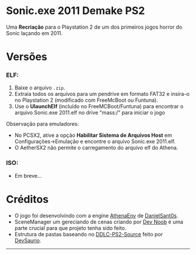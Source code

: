 # **Sonic.exe 2011 Demake PS2**
Uma **Recriação** para o Playstation 2 de um dos primeiros jogos horror do Sonic laçando em 2011.

# **Versões**
### ELF:
1. Baixe o arquivo `.zip`.
2. Extraia todos os arquivos para um pendrive em formato FAT32 e insira-o no Playstation 2 (modificado com FreeMcBoot ou Funtuna).
3. Use o **UlaunchElf** (incluído no FreeMCBoot/Funtuna) para encontrar o arquivo Sonic.exe 2011.elf no drive "mass:/" para iniciar o jogo

Observação para emuladores:
* No PCSX2, ative a opção **Habilitar Sistema de Arquivos Host** em Configurações->Emulação e encontre o arquivo Sonic.exe 2011.elf.
* O AetherSX2 não permite o carregamento do arquivo elf do Athena.

### ISO:
- Em breve...

# **Créditos**
- O jogo foi desenvolvindo com a engine [AthenaEnv](https://github.com/DanielSant0s/AthenaEnv) de [DanielSant0s](https://github.com/DanielSant0s).
- SceneManager um gereciando de cenas criando por [Dev Noob](https://github.com/ps2devnoob) é uma parte crucial para que projeto tenha sido feito.
- Estrutura de pastas baseando no [DDLC-PS2-Source](https://github.com/d3vsaurio/DDLC-PS2-Source) feito por [DevSaurio](https://github.com/d3vsaurio).
---